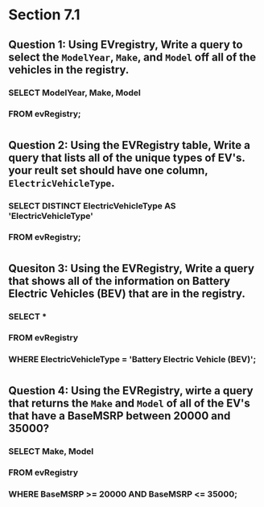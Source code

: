 # Section 7.1 
## Question 1: Using EVregistry, Write a query to select the `ModelYear`, `Make`, and `Model` off all of the vehicles in the registry.
### SELECT ModelYear, Make, Model
### FROM evRegistry;
#
## Question 2: Using the EVRegistry table, Write a query that lists all of the unique types of EV's. your reult set should have one column, `ElectricVehicleType`. 
### SELECT DISTINCT ElectricVehicleType AS 'ElectricVehicleType'
### FROM evRegistry;
#
## Quesiton 3: Using the EVRegistry, Write a query that shows all of the information on Battery Electric Vehicles (BEV) that are in the registry. 
### SELECT *
### FROM evRegistry
### WHERE ElectricVehicleType = 'Battery Electric Vehicle (BEV)';
#
## Question 4: Using the EVRegistry, wirte a query that returns the `Make` and `Model` of all of the EV's that have a BaseMSRP between 20000 and 35000?  
### SELECT Make, Model
### FROM evRegistry
### WHERE BaseMSRP >= 20000 AND BaseMSRP <= 35000;
